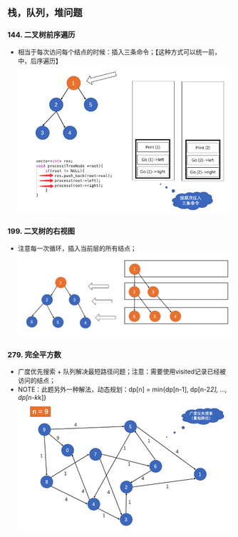 ## 栈，队列，堆问题

### 144. 二叉树前序遍历
- 相当于每次访问每个结点的时候：插入三条命令；【这种方式可以统一前，中，后序遍历】
![二叉树前序遍历](./pics/QQ20210826-225509.png)


### 199. 二叉树的右视图
- 注意每一次循环，插入当前层的所有结点；
![二叉树的右视图](./pics/QQ20210827-200245.png)


### 279. 完全平方数
- 广度优先搜索 + 队列解决最短路径问题；注意：需要使用visited记录已经被访问的结点；
- NOTE：此题另外一种解法，动态规划：dp[n] = min{dp[n-1], dp[n-2*2], ..., dp[n-k*k]}
![完全平方数](./pics/QQ20210827-205433.png)


